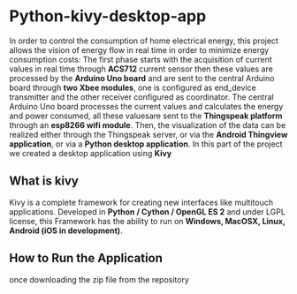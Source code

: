 # Python-kivy-desktop-app

In order to control the consumption of home electrical energy, this project allows the vision of energy flow in real time in order to minimize energy consumption costs:
    The first phase starts with the acquisition of current values ​​in real time through **ACS712** current sensor then these values ​​are processed by the **Arduino Uno board** and are sent to the central Arduino board through **two Xbee modules**, one is configured as end_device transmitter and the other receiver configured as coordinator. The central Arduino Uno board processes the current values ​​and calculates the energy and power consumed, all these values ​​are sent to the **Thingspeak platform** through an **esp8266 wifi module**. Then, the visualization of the data can be realized either through the Thingspeak server, or via the **Android Thingview application**, or via a **Python desktop application**.
 In this part of the project we created a desktop application using **Kivy**
## What is kivy    
Kivy is a complete framework for creating new interfaces like multitouch applications. Developed in **Python / Cython / OpenGL ES 2** and under LGPL license, this Framework has the ability to run on **Windows, MacOSX, Linux, Android (iOS in development)**.
## How to Run the Application
once downloading the zip file from the repository

